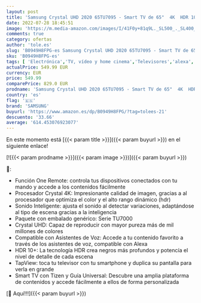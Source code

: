 ```yaml
---
layout: post
title: 'Samsung Crystal UHD 2020 65TU7095 - Smart TV de 65"  4K  HDR 10+  Procesador 4K  PurColor  Sonido Inteligente  Función One Remote Control y Compatible Asistentes de Voz  Compatible con Alexa'
date: 2022-07-28 18:45:51
image: 'https://m.media-amazon.com/images/I/41F0y+81q9L._SL500_._SL400_.jpg'
comments: true
category: ofertas
author: 'tole.es'
slug: 'B0949H8FPG-es Samsung Crystal UHD 2020 65TU7095 - Smart TV de 65" 4K HDR...'
sku: 'B0949H8FPG-es'
tags: [ 'Electrónica','TV, vídeo y home cinema','Televisores','alexa','samsung','🇪🇸', ]
actualPrice: 549.99 EUR
currency: EUR
price: 549.99
comparePrice: 829.0 EUR
prodname: 'Samsung Crystal UHD 2020 65TU7095 - Smart TV de 65"  4K  HDR 10+  Procesador 4K  PurColor  Sonido Inteligente  Función One Remote Control y Compatible Asistentes de Voz  Compatible con Alexa'
country: 'es'
flag: '🇪🇸'
brand: 'SAMSUNG'
buyurl: 'https://www.amazon.es/dp/B0949H8FPG/?tag=tolees-21'
descuento: '33.66'
average: '614.453076923077'
---
```


En este momento está [{{< param title >}}]({{< param buyurl >}}) en el siguiente enlace!

[![{{< param prodname >}}]({{< param image >}})]({{< param buyurl >}})

🔎:

- Función One Remote: controla tus dispositivos conectados con tu mando y accede a los contenidos fácilmente
- Procesador Crystal 4K: Impresionante calidad de imagen, gracias a al procesador que optimiza el color y el alto rango dinámico (hdr)
- Sonido Inteligente: ajusta el sonido al detectar variaciones, adaptándose al tipo de escena gracias a la inteligencia
- Paquete con embalado genérico: Serie TU7000
- Crystal UHD: Capaz de reproducir con mayor pureza más de mil millones de colores
- Compatible con Asistentes de Voz: Accede a tu contenido favorito a través de los asistentes de voz, compatible con Alexa
- HDR 10+: La tecnología HDR crea negros más profundos y potencía el nivel de detalle de cada escena
- TapView: toca tu televisor con tu smartphone y duplica su pantalla para verla en grande
- Smart TV con Tizen y Guía Universal: Descubre una amplia plataforma de contenidos y accede fácilmente a ellos de forma personalizada

[🛒 Aquí!!!]({{< param buyurl >}})
